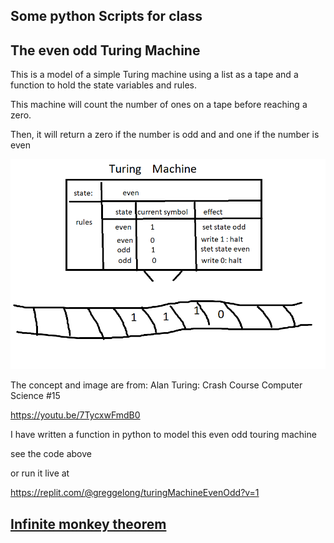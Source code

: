 ## Some python Scripts for class

## The even odd Turing Machine

This is a model of a simple Turing machine using a list as a tape and a function to hold the state variables and rules.

This machine will count the number of ones on a tape before reaching a zero. 

Then, it will return a zero if the number is odd and and one if the number is even

![turingMachine](turingM.png)


The concept and image are from: Alan Turing: Crash Course Computer Science #15

https://youtu.be/7TycxwFmdB0

I have written a function in python to model this even odd touring machine

see the code above 

or run it live at

https://replit.com/@greggelong/turingMachineEvenOdd?v=1


## [Infinite monkey theorem](https://en.wikipedia.org/wiki/Infinite_monkey_theorem)



